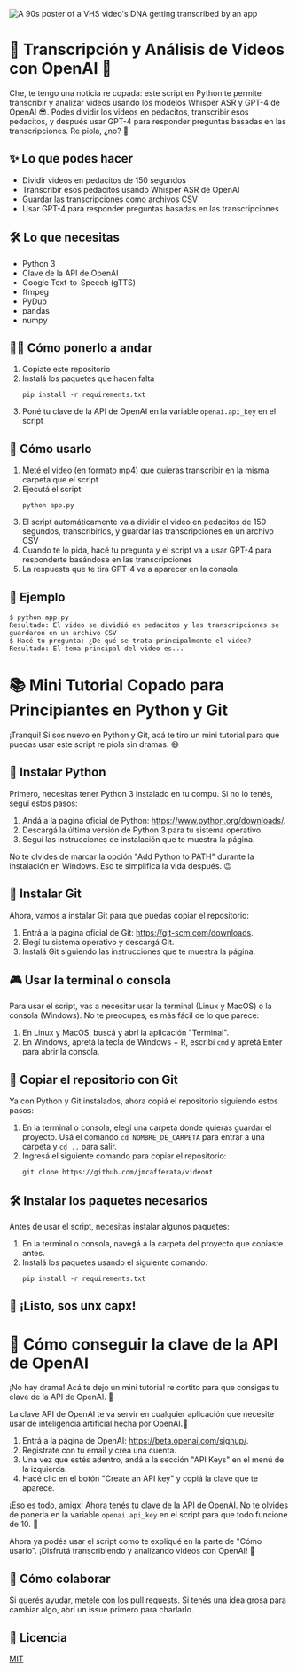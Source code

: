 ![A 90s poster of a VHS video's DNA getting transcribed by an app](https://github.com/jmcafferata/videont/blob/master/videont-cover.jpg?raw=true)

# 🚀 Transcripción y Análisis de Videos con OpenAI 🎥

Che, te tengo una noticia re copada: este script en Python te permite transcribir y analizar videos usando los modelos Whisper ASR y GPT-4 de OpenAI 😎. Podes dividir los videos en pedacitos, transcribir esos pedacitos, y después usar GPT-4 para responder preguntas basadas en las transcripciones. Re piola, ¿no? 🤯

## ✨ Lo que podes hacer

- Dividir videos en pedacitos de 150 segundos
- Transcribir esos pedacitos usando Whisper ASR de OpenAI
- Guardar las transcripciones como archivos CSV
- Usar GPT-4 para responder preguntas basadas en las transcripciones

## 🛠 Lo que necesitas

- Python 3
- Clave de la API de OpenAI
- Google Text-to-Speech (gTTS)
- ffmpeg
- PyDub
- pandas
- numpy

## 🏃‍♂️ Cómo ponerlo a andar

1. Copiate este repositorio
2. Instalá los paquetes que hacen falta
   ```
   pip install -r requirements.txt
   ```
3. Poné tu clave de la API de OpenAI en la variable `openai.api_key` en el script

## 🎯 Cómo usarlo

1. Meté el video (en formato mp4) que quieras transcribir en la misma carpeta que el script
2. Ejecutá el script:
   ```
   python app.py
   ```
3. El script automáticamente va a dividir el video en pedacitos de 150 segundos, transcribirlos, y guardar las transcripciones en un archivo CSV
4. Cuando te lo pida, hacé tu pregunta y el script va a usar GPT-4 para responderte basándose en las transcripciones
5. La respuesta que te tira GPT-4 va a aparecer en la consola

## 🎉 Ejemplo

```
$ python app.py
Resultado: El video se dividió en pedacitos y las transcripciones se guardaron en un archivo CSV
$ Hacé tu pregunta: ¿De qué se trata principalmente el video?
Resultado: El tema principal del video es...
```
# 📚 Mini Tutorial Copado para Principiantes en Python y Git

¡Tranqui! Si sos nuevo en Python y Git, acá te tiro un mini tutorial para que puedas usar este script re piola sin dramas. 😄

## 🐍 Instalar Python

Primero, necesitas tener Python 3 instalado en tu compu. Si no lo tenés, seguí estos pasos:

1. Andá a la página oficial de Python: https://www.python.org/downloads/.
2. Descargá la última versión de Python 3 para tu sistema operativo.
3. Seguí las instrucciones de instalación que te muestra la página.

No te olvides de marcar la opción "Add Python to PATH" durante la instalación en Windows. Eso te simplifica la vida después. 😉

## 🏁 Instalar Git

Ahora, vamos a instalar Git para que puedas copiar el repositorio:

1. Entrá a la página oficial de Git: https://git-scm.com/downloads.
2. Elegí tu sistema operativo y descargá Git.
3. Instalá Git siguiendo las instrucciones que te muestra la página.

## 🎮 Usar la terminal o consola

Para usar el script, vas a necesitar usar la terminal (Linux y MacOS) o la consola (Windows). No te preocupes, es más fácil de lo que parece:

1. En Linux y MacOS, buscá y abrí la aplicación "Terminal".
2. En Windows, apretá la tecla de Windows + R, escribí `cmd` y apretá Enter para abrir la consola.

## 🤖 Copiar el repositorio con Git

Ya con Python y Git instalados, ahora copiá el repositorio siguiendo estos pasos:

1. En la terminal o consola, elegí una carpeta donde quieras guardar el proyecto. Usá el comando `cd NOMBRE_DE_CARPETA` para entrar a una carpeta y `cd ..` para salir.
2. Ingresá el siguiente comando para copiar el repositorio:
   ```
   git clone https://github.com/jmcafferata/videont
   ```

## 🛠 Instalar los paquetes necesarios

Antes de usar el script, necesitas instalar algunos paquetes:

1. En la terminal o consola, navegá a la carpeta del proyecto que copiaste antes. 
2. Instalá los paquetes usando el siguiente comando:
   ```
   pip install -r requirements.txt
   ```

## 🎉 ¡Listo, sos unx capx!

# 🤖 Cómo conseguir la clave de la API de OpenAI

¡No hay drama! Acá te dejo un mini tutorial re cortito para que consigas tu clave de la API de OpenAI. 💪

La clave API de OpenAI te va servir en cualquier aplicación que necesite usar de inteligencia artificial hecha por OpenAI.🥲

1. Entrá a la página de OpenAI: https://beta.openai.com/signup/.
2. Registrate con tu email y crea una cuenta.
3. Una vez que estés adentro, andá a la sección "API Keys" en el menú de la izquierda.
4. Hacé clic en el botón "Create an API key" y copiá la clave que te aparece.

¡Eso es todo, amigx! Ahora tenés tu clave de la API de OpenAI. No te olvides de ponerla en la variable `openai.api_key` en el script para que todo funcione de 10. 🎉

Ahora ya podés usar el script como te expliqué en la parte de "Cómo usarlo". ¡Disfrutá transcribiendo y analizando videos con OpenAI! 🚀

## 🤝 Cómo colaborar

Si querés ayudar, metele con los pull requests. Si tenés una idea grosa para cambiar algo, abrí un issue primero para charlarlo.

## 📄 Licencia

[MIT](https://choosealicense.com/licenses/mit/)
